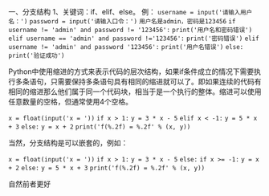 一、分支结构
1、关键词：if、elif、else。
例：
`username = input('请输入用户名：')`
`password = input('请输入口令：')`
`用户名是admin，密码是123456`
`if username != 'admin' and password != '123456':`
    `print('用户名和密码错误')`
`elif username == 'admin' and password !='123456':`
        `print('密码错误')`
`elif username != 'admin' and password '123456':`
        `print('用户名错误')`
`else:`
    `print('验证成功')`

Python中使用缩进的方式来表示代码的层次结构，如果if条件成立的情况下需要执行多条语句，只需要保持多条语句具有相同的缩进就可以了。即如果连续的代码有相同的缩进那么他们属于同一个代码块，相当于是一个执行的整体。缩进可以使用任意数量的空格，但通常使用4个空格。

`x = float(input('x = '))`
`if x > 1:`
    `y = 3 * x - 5`
`elif x < -1:`
    `y = 5 * x + 3`
`else:`
    `y = x + 2`
`print('f(%.2f) = %.2f' % (x, y))`

当然，分支结构是可以嵌套的，例如：

`x = float(input('x = '))`
`if x > 1:`
    `y = 3 * x - 5`
`else:`
    `if x >= -1:`
        `y = x + 2`
    `else:`
        `y = 5 * x + 3`
`print('f(%.2f) = %.2f' % (x, y))`

自然前者更好
